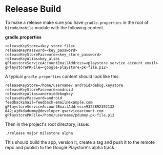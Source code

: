 Release Build
=============

To make a release make sure you have `gradle.properties` in the root of `birudo/mobile` module
with the following content.

**gradle.properties**
```
releaseKeyStore=<key_store_file>
releaseKeyPassword=<key_password>
releaseKeyStorePassword=<key_store_password>
releaseKeyAlias=key_alias
gPlaystoreServiceAccountEmailAddress=<playstore_service_account_email>
gPlaystorePKFile=<google-playstore-pk-file.p12>
```

A typical `gradle.properties` content should look like this:
```
releaseKeyStore=/home/username/.android/debug.keystore
releaseKeyStorePassword=android
releaseKeyAlias=androiddebugkey
releaseKeyPassword=android
feedbackEmail=feedback-email@example.com
gPlaystoreServiceAccountEmailAddress=9323892392132-842jajdkdadummy@developer.gserviceaccount.com
gPlaystorePKFile=/home/username/pdummy-pk-file.p12
```

Then in the project's root directory, issue:

`./release major milestone alpha`

This should build the app, version it, create a tag and push it to the remote repo and publish
to the Google Playstore's alpha track.